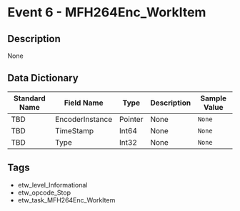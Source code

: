 # Event 6 - MFH264Enc_WorkItem

## Description
None

## Data Dictionary
|Standard Name|Field Name|Type|Description|Sample Value|
|---|---|---|---|---|
|TBD|EncoderInstance|Pointer|None|`None`|
|TBD|TimeStamp|Int64|None|`None`|
|TBD|Type|Int32|None|`None`|

## Tags
* etw_level_Informational
* etw_opcode_Stop
* etw_task_MFH264Enc_WorkItem